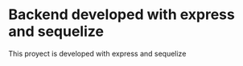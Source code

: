 # Backend developed with express and sequelize
This proyect is developed with express and sequelize
